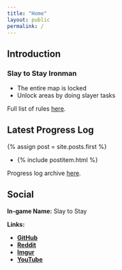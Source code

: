 ```yaml
---
title: "Home"
layout: public
permalink: /
---
```


## Introduction

### Slay to Stay Ironman
- The entire map is locked
- Unlock areas by doing slayer tasks

Full list of rules <a href="/rules/">here</a>.

## Latest Progress Log
{% assign post = site.posts.first %}
- {% include postitem.html %}

Progress log archive <a href="/log/">here</a>.

## Social
**In-game Name:** Slay to Stay

**Links:**
- <a href="https://github.com/slaytostay/">**GitHub**</a>
- <a href="https://reddit.com/u/slaytostay/">**Reddit**</a>
- <a href="https://slaytostay.imgur.com/">**Imgur**</a>
- <a href="https://www.youtube.com/channel/UCIlbgCxF8eoObH1vXoE1RKA">**YouTube**</a>
